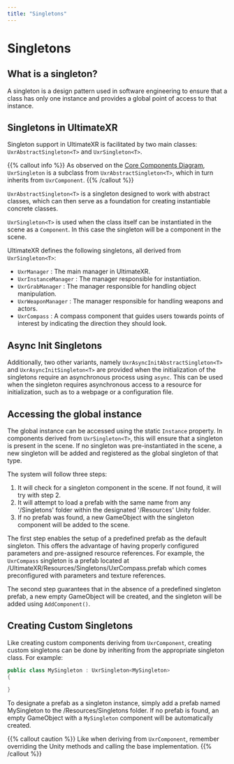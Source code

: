 ```yaml
---
title: "Singletons"
---
```


# Singletons

## What is a singleton?

A singleton is a design pattern used in software engineering to ensure that a class has only one instance and provides a global point of access to that instance.

## Singletons in UltimateXR

Singleton support in UltimateXR is facilitated by two main classes: `UxrAbstractSingleton<T>` and `UxrSingleton<T>`.

{{% callout info %}}
As observed on the [Core Components Diagram](/docs/programming-guide/architecture-class-diagram), `UxrSingleton` is a subclass from `UxrAbstractSingleton<T>`, which in turn inherits from `UxrComponent`.
{{% /callout %}}

`UxrAbstractSingleton<T>` is a singleton designed to work with abstract classes, which can then serve as a foundation for creating instantiable concrete classes.

`UxrSingleton<T>` is used when the class itself can be instantiated in the scene as a `Component`. In this case the singleton will be a component in the scene.

UltimateXR defines the following singletons, all derived from `UxrSingleton<T>`:
- `UxrManager` : The main manager in UltimateXR. 
- `UxrInstanceManager` : The manager responsible for instantiation.
- `UxrGrabManager` : The manager responsible for handling object manipulation.
- `UxrWeaponManager` : The manager responsible for handling weapons and actors.
- `UxrCompass` : A compass component that guides users towards points of interest by indicating the direction they should look.

## Async Init Singletons

Additionally, two other variants, namely `UxrAsyncInitAbstractSingleton<T>` and `UxrAsyncInitSingleton<T>` are provided when the initialization of the singletons require an asynchronous process using `async`.
This can be used when the singleton requires asynchronous access to a resource for initialization, such as to a webpage or a configuration file.

## Accessing the global instance

The global instance can be accessed using the static `Instance` property. In components derived from `UxrSingleton<T>`, this will ensure that a singleton is present in the scene. If no singleton was pre-instantiated in the scene, a new singleton will be added and registered as the global singleton of that type.

The system will follow three steps:
1. It will check for a singleton component in the scene. If not found, it will try with step 2.
2. It will attempt to load a prefab with the same name from any '/Singletons' folder within the designated '/Resources' Unity folder.
3. If no prefab was found, a new GameObject with the singleton component will be added to the scene.

The first step enables the setup of a predefined prefab as the default singleton. This offers the advantage of having properly configured parameters and pre-assigned resource references.
For example, the `UxrCompass` singleton is a prefab located at /UltimateXR/Resources/Singletons/UxrCompass.prefab which comes preconfigured with parameters and texture references.

The second step guarantees that in the absence of a predefined singleton prefab, a new empty GameObject will be created, and the singleton will be added using `AddComponent()`.

## Creating Custom Singletons

Like creating custom components deriving from `UxrComponent`, creating custom singletons can be done by inheriting from the appropriate singleton class. For example:

```c#
public class MySingleton : UxrSingleton<MySingleton>
{

}
```

To designate a prefab as a singleton instance, simply add a prefab named MySingleton to the /Resources/Singletons folder. If no prefab is found, an empty GameObject with a `MySingleton` component will be automatically created.

{{% callout caution %}}
Like when deriving from `UxrComponent`, remember overriding the Unity methods and calling the base implementation.
{{% /callout %}}
